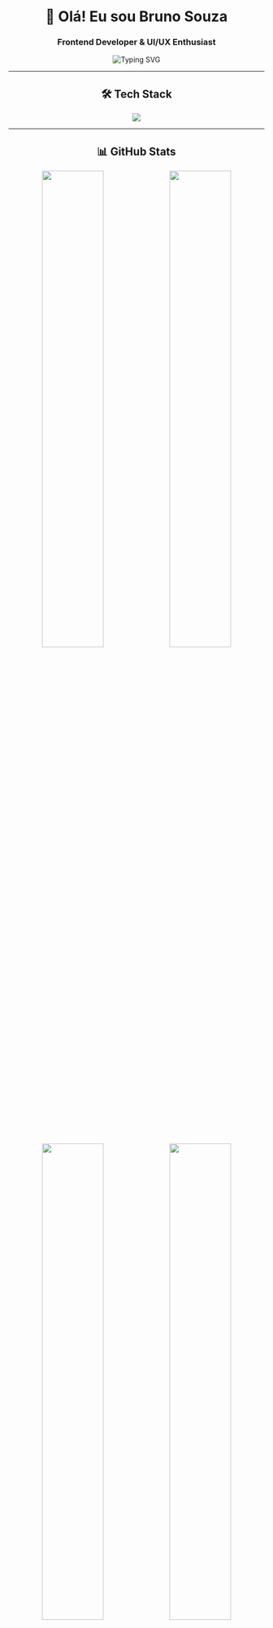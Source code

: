 <div align="center">
  
# 🚀 Olá! Eu sou Bruno Souza 
### Frontend Developer & UI/UX Enthusiast

<img src="https://readme-typing-svg.herokuapp.com?font=Fira+Code&size=22&duration=3000&pause=1000&color=00D9FF&center=true&vCenter=true&width=435&lines=Frontend+Developer;React+%7C+Vue+%7C+Angular;UI%2FUX+Designer;Always+learning+new+things" alt="Typing SVG" />

</div>

---

<div align="center">

## 🛠️ **Tech Stack**

<img src="https://skillicons.dev/icons?i=html,css,js,ts,react,vue,angular,nodejs,sass,tailwind,figma,photoshop&theme=dark" />

</div>

---

<div align="center">

## 📊 **GitHub Stats**

<img width="49%" src="https://github-readme-stats.vercel.app/api?username=Brun05ouza&show_icons=true&theme=tokyonight&hide_border=true&count_private=true" />
<img width="49%" src="https://github-readme-streak-stats.herokuapp.com/?user=Brun05ouza&theme=tokyonight&hide_border=true" />

<img width="49%" src="https://github-readme-stats.vercel.app/api/top-langs/?username=Brun05ouza&layout=compact&theme=tokyonight&hide_border=true" />
<img width="49%" src="https://github-readme-activity-graph.vercel.app/graph?username=Brun05ouza&theme=tokyo-night&hide_border=true&area=true" />

</div>

---

<div align="center">

## 🎨 **Frontend Projects**

<table>
<tr>
<td width="50%">

### 🌟 **E-commerce Platform**
[![Readme Card](https://github-readme-stats.vercel.app/api/pin/?username=Brun05ouza&repo=ecommerce-project&theme=tokyonight&hide_border=true)](https://github.com/Brun05ouza/ecommerce-project)

**Tech:** React, TypeScript, Styled Components
- 🛒 Carrinho dinâmico
- 💳 Integração de pagamento
- 📱 Design responsivo

</td>
<td width="50%">

### 🎯 **Dashboard Analytics**
[![Readme Card](https://github-readme-stats.vercel.app/api/pin/?username=Brun05ouza&repo=dashboard-analytics&theme=tokyonight&hide_border=true)](https://github.com/Brun05ouza/dashboard-analytics)

**Tech:** Vue.js, Chart.js, Vuetify
- 📈 Gráficos interativos
- 🔄 Dados em tempo real
- 🎨 UI moderna

</td>
</tr>
</table>

</div>

---

<div align="center">

## 🎭 **Skills & Tools**

<details>
<summary>🎨 <b>Frontend Technologies</b></summary>
<br>

![HTML5](https://img.shields.io/badge/HTML5-E34F26?style=for-the-badge&logo=html5&logoColor=white)
![CSS3](https://img.shields.io/badge/CSS3-1572B6?style=for-the-badge&logo=css3&logoColor=white)
![JavaScript](https://img.shields.io/badge/JavaScript-F7DF1E?style=for-the-badge&logo=javascript&logoColor=black)
![TypeScript](https://img.shields.io/badge/TypeScript-007ACC?style=for-the-badge&logo=typescript&logoColor=white)
![React](https://img.shields.io/badge/React-20232A?style=for-the-badge&logo=react&logoColor=61DAFB)
![Vue.js](https://img.shields.io/badge/Vue.js-35495E?style=for-the-badge&logo=vue.js&logoColor=4FC08D)
![Angular](https://img.shields.io/badge/Angular-DD0031?style=for-the-badge&logo=angular&logoColor=white)

</details>

<details>
<summary>🎯 <b>Styling & Design</b></summary>
<br>

![Sass](https://img.shields.io/badge/Sass-CC6699?style=for-the-badge&logo=sass&logoColor=white)
![Tailwind CSS](https://img.shields.io/badge/Tailwind_CSS-38B2AC?style=for-the-badge&logo=tailwind-css&logoColor=white)
![Styled Components](https://img.shields.io/badge/styled--components-DB7093?style=for-the-badge&logo=styled-components&logoColor=white)
![Figma](https://img.shields.io/badge/Figma-F24E1E?style=for-the-badge&logo=figma&logoColor=white)
![Adobe XD](https://img.shields.io/badge/Adobe%20XD-470137?style=for-the-badge&logo=Adobe%20XD&logoColor=#FF61F6)

</details>

<details>
<summary>⚡ <b>Tools & Workflow</b></summary>
<br>

![Git](https://img.shields.io/badge/Git-F05032?style=for-the-badge&logo=git&logoColor=white)
![Webpack](https://img.shields.io/badge/Webpack-8DD6F9?style=for-the-badge&logo=webpack&logoColor=black)
![Vite](https://img.shields.io/badge/Vite-B73BFE?style=for-the-badge&logo=vite&logoColor=FFD62E)
![NPM](https://img.shields.io/badge/NPM-CB3837?style=for-the-badge&logo=npm&logoColor=white)

</details>

</div>

---

<div align="center">

## 📫 **Vamos Conectar?**

<a href="https://linkedin.com/in/bruno-souza">
  <img src="https://img.shields.io/badge/LinkedIn-0077B5?style=for-the-badge&logo=linkedin&logoColor=white" />
</a>
<a href="https://twitter.com/brun05ouza">
  <img src="https://img.shields.io/badge/Twitter-1DA1F2?style=for-the-badge&logo=twitter&logoColor=white" />
</a>
<a href="mailto:bruno@gmail.com">
  <img src="https://img.shields.io/badge/Gmail-D14836?style=for-the-badge&logo=gmail&logoColor=white" />
</a>
<a href="https://brunosouza.dev">
  <img src="https://img.shields.io/badge/Portfolio-000000?style=for-the-badge&logo=About.me&logoColor=white" />
</a>

</div>

---

<div align="center">

### 💭 **Quote of the Day**
<img src="https://quotes-github-readme.vercel.app/api?type=horizontal&theme=tokyonight" />

</div>

---

<div align="center">

**⭐ From [Brun05ouza](https://github.com/Brun05ouza)**

<img src="https://komarev.com/ghpvc/?username=Brun05ouza&color=blueviolet&style=for-the-badge" />

</div>
